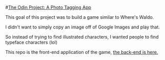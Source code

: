 #[The Odin Project: A Photo Tagging App](https://www.theodinproject.com/lessons/nodejs-where-s-waldo-a-photo-tagging-app)

This goal of this project was to build a game similar to Where's Waldo.

I didn't want to simply copy an image off of Google Images and play that.

So instead of trying to find illustrated characters, I wanted people to find typeface characters (lol)

This repo is the front-end application of the game, [the back-end is here.](https://github.com/FatCatLikesBeer/waldo-api)
